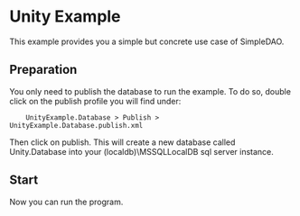 # Unity Example

This example provides you a simple but concrete use case of SimpleDAO.

## Preparation

You only need to publish the database to run the example. To do so, double click on the publish profile you will find under:

		UnityExample.Database > Publish > UnityExample.Database.publish.xml
		
Then click on publish. This will create a new database called Unity.Database into your (localdb)\MSSQLLocalDB sql server instance.

## Start

Now you can run the program.